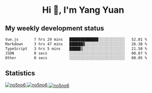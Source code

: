 <h1 align="center">Hi 👋, I'm Yang Yuan</h1>


## My weekly development status
<!--START_SECTION:waka-->

```txt
Vue.js       7 hrs 29 mins   █████████████░░░░░░░░░░░░   52.01 %
Markdown     3 hrs 47 mins   ██████▓░░░░░░░░░░░░░░░░░░   26.38 %
TypeScript   3 hrs 5 mins    █████▒░░░░░░░░░░░░░░░░░░░   21.50 %
JSON         0 secs          ░░░░░░░░░░░░░░░░░░░░░░░░░   00.07 %
Other        0 secs          ░░░░░░░░░░░░░░░░░░░░░░░░░   00.05 %
```

<!--END_SECTION:waka-->

## Statistics
<a href="https://github.com/anuraghazra/github-readme-stats">
  <img src="https://github-readme-stats.vercel.app/api/top-langs/?username=no5no6&theme=dracula" alt="no5no6">
</a>
<a href="https://github.com/anuraghazra/github-readme-stats">
  <img src="https://github-readme-stats.vercel.app/api?username=no5no6&show_icons=true&theme=dracula&line_height=40" alt="no5no6">
</a>
<a href="https://github.com/anuraghazra/github-readme-stats">
  <img align="center" src="https://github-readme-streak-stats.herokuapp.com/?user=no5no6&theme=dracula" alt="no5no6" />
</a>